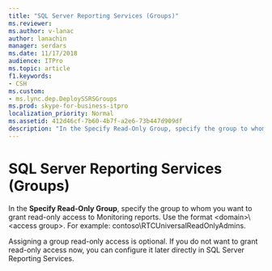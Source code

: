 ```yaml
---
title: "SQL Server Reporting Services (Groups)"
ms.reviewer: 
ms.author: v-lanac
author: lanachin
manager: serdars
ms.date: 11/17/2018
audience: ITPro
ms.topic: article
f1.keywords:
- CSH
ms.custom:
- ms.lync.dep.DeploySSRSGroups
ms.prod: skype-for-business-itpro
localization_priority: Normal
ms.assetid: 412d46cf-7b60-4b7f-a2e6-73b447d909df
description: "In the Specify Read-Only Group, specify the group to whom you want to grant read-only access to Monitoring reports."
---
```


# SQL Server Reporting Services (Groups)

In the **Specify Read-Only Group**, specify the group to whom you want to grant read-only access to Monitoring reports. Use the format &lt;domain&gt;\\&lt;access group&gt;. For example: contoso\RTCUniversalReadOnlyAdmins.
  
Assigning a group read-only access is optional. If you do not want to grant read-only access now, you can configure it later directly in SQL Server Reporting Services.
  

